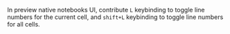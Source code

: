 In preview native notebooks UI, contribute `L` keybinding to toggle line numbers for the current cell, and `shift+L` keybinding to toggle line numbers for all cells.